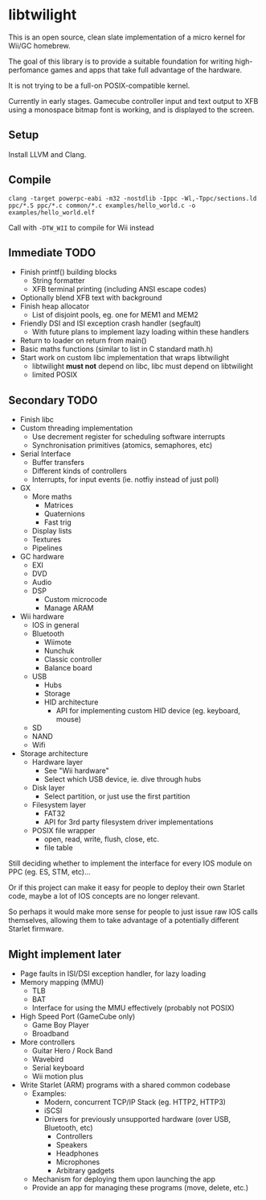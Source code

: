 # libtwilight

This is an open source, clean slate implementation of a micro kernel for Wii/GC homebrew.

The goal of this library is to provide a suitable foundation for writing high-perfomance games and apps that take full advantage of the hardware.

It is not trying to be a full-on POSIX-compatible kernel.

Currently in early stages. Gamecube controller input and text output to XFB using a monospace bitmap font is working, and is displayed to the screen.

## Setup

Install LLVM and Clang.

## Compile

`clang -target powerpc-eabi -m32 -nostdlib -Ippc -Wl,-Tppc/sections.ld ppc/*.S ppc/*.c common/*.c examples/hello_world.c -o examples/hello_world.elf`

Call with `-DTW_WII` to compile for Wii instead

## Immediate TODO

- Finish printf() building blocks
	- String formatter
	- XFB terminal printing (including ANSI escape codes)
- Optionally blend XFB text with background
- Finish heap allocator
	- List of disjoint pools, eg. one for MEM1 and MEM2
- Friendly DSI and ISI exception crash handler (segfault)
	- With future plans to implement lazy loading within these handlers
- Return to loader on return from main()
- Basic maths functions (similar to list in C standard math.h)
- Start work on custom libc implementation that wraps libtwilight
	- libtwilight **must not** depend on libc, libc must depend on libtwilight
	- limited POSIX

## Secondary TODO

- Finish libc
- Custom threading implementation
	- Use decrement register for scheduling software interrupts
	- Synchronisation primitives (atomics, semaphores, etc)
- Serial Interface
	- Buffer transfers
	- Different kinds of controllers
	- Interrupts, for input events (ie. notfiy instead of just poll)
- GX
	- More maths
		- Matrices
		- Quaternions
		- Fast trig
	- Display lists
	- Textures
	- Pipelines
- GC hardware
	- EXI
	- DVD
	- Audio
	- DSP
		- Custom microcode
		- Manage ARAM
- Wii hardware
	- IOS in general
	- Bluetooth
		- Wiimote
		- Nunchuk
		- Classic controller
		- Balance board
	- USB
		- Hubs
		- Storage
		- HID architecture
			- API for implementing custom HID device (eg. keyboard, mouse)
	- SD
	- NAND
	- Wifi
- Storage architecture
	- Hardware layer
		- See "Wii hardware"
		- Select which USB device, ie. dive through hubs
	- Disk layer
		- Select partition, or just use the first partition
	- Filesystem layer
		- FAT32
		- API for 3rd party filesystem driver implementations
	- POSIX file wrapper
		- open, read, write, flush, close, etc.
		- file table

Still deciding whether to implement the interface for every IOS module on PPC (eg. ES, STM, etc)...

Or if this project can make it easy for people to deploy their own Starlet code,
maybe a lot of IOS concepts are no longer relevant.

So perhaps it would make more sense for people to just issue raw IOS calls themselves,
allowing them to take advantage of a potentially different Starlet firmware.

## Might implement later

- Page faults in ISI/DSI exception handler, for lazy loading
- Memory mapping (MMU)
	- TLB
	- BAT
	- Interface for using the MMU effectively (probably not POSIX)
- High Speed Port (GameCube only)
	- Game Boy Player
	- Broadband
- More controllers
	- Guitar Hero / Rock Band
	- Wavebird
	- Serial keyboard
	- Wii motion plus
- Write Starlet (ARM) programs with a shared common codebase
	- Examples:
		- Modern, concurrent TCP/IP Stack (eg. HTTP2, HTTP3)
		- iSCSI
		- Drivers for previously unsupported hardware (over USB, Bluetooth, etc)
			- Controllers
			- Speakers
			- Headphones
			- Microphones
			- Arbitrary gadgets
	- Mechanism for deploying them upon launching the app
	- Provide an app for managing these programs (move, delete, etc.)
